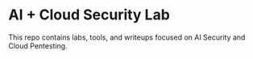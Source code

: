 # AI + Cloud Security Lab

This repo contains labs, tools, and writeups focused on AI Security and Cloud Pentesting.
